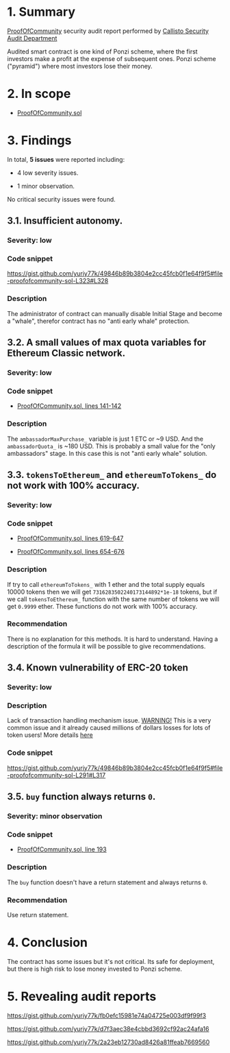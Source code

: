 # 1. Summary

[ProofOfCommunity](https://etherhub.io/addr/0x08f7039d36f99eedc3d8b02cbd19f854f7dddc4d) security audit report performed by [Callisto Security Audit Department](https://github.com/EthereumCommonwealth/Auditing)

Audited smart contract is one kind of Ponzi scheme, where the first investors make a profit at the expense of subsequent ones. Ponzi scheme ("pyramid") where most investors lose their money.

# 2. In scope

- [ProofOfCommunity.sol](https://gist.github.com/yuriy77k/49846b89b3804e2cc45fcb0f1e64f9f5)

# 3. Findings

In total, **5 issues** were reported including:

- 4 low severity issues.

- 1 minor observation.

No critical security issues were found.

## 3.1. Insufficient autonomy.

### Severity: low

### Code snippet

https://gist.github.com/yuriy77k/49846b89b3804e2cc45fcb0f1e64f9f5#file-proofofcommunity-sol-L323#L328

### Description

The administrator of contract can manually disable Initial Stage and become a "whale", therefor contract has no "anti early whale" protection.

## 3.2. A small values of max quota variables for Ethereum Classic network.

### Severity: low

### Code snippet

* [ProofOfCommunity.sol, lines 141-142](https://gist.github.com/yuriy77k/49846b89b3804e2cc45fcb0f1e64f9f5/4e881cdbb2038d2102187d17729c5b77ed592cef#file-proofofcommunity-sol-L141-L142)

### Description

The `ambassadorMaxPurchase_` variable is just 1 ETC or ~9 USD. And the `ambassadorQuota_` is ~180 USD. This is probably a small value for the "only ambassadors" stage. In this case this is not "anti early whale" solution.

## 3.3. `tokensToEthereum_` and `ethereumToTokens_` do not work with 100% accuracy.

### Severity: low

### Code snippet

* [ProofOfCommunity.sol, lines 619-647](https://gist.github.com/yuriy77k/49846b89b3804e2cc45fcb0f1e64f9f5/4e881cdbb2038d2102187d17729c5b77ed592cef#file-proofofcommunity-sol-L619-L647)

* [ProofOfCommunity.sol, lines 654-676](https://gist.github.com/yuriy77k/49846b89b3804e2cc45fcb0f1e64f9f5/4e881cdbb2038d2102187d17729c5b77ed592cef#file-proofofcommunity-sol-L654-L676)

### Description

If try to call `ethereumToTokens_` with 1 ether and the total supply equals 10000 tokens then we will get `7316283502240173144892*1e-18` tokens, but if we call `tokensToEthereum_` function with the same number of tokens we will get `0.9999` ether. These functions do not work with 100% accuracy.

### Recommendation

There is no explanation for this methods. It is hard to understand. Having a description of the formula it will be possible to give recommendations.

## 3.4. Known vulnerability of ERC-20 token

### Severity: low

### Description

Lack of transaction handling mechanism issue. [WARNING!](https://gist.github.com/Dexaran/ddb3e89fe64bf2e06ed15fbd5679bd20) This is a very common issue and it already caused millions of dollars losses for lots of token users! More details [here](https://docs.google.com/document/d/1Feh5sP6oQL1-1NHi-X1dbgT3ch2WdhbXRevDN681Jv4/edit)

### Code snippet

https://gist.github.com/yuriy77k/49846b89b3804e2cc45fcb0f1e64f9f5#file-proofofcommunity-sol-L291#L317

## 3.5. `buy` function always returns `0`.

### Severity: minor observation

### Code snippet

* [ProofOfCommunity.sol, line 193](https://gist.github.com/yuriy77k/49846b89b3804e2cc45fcb0f1e64f9f5/4e881cdbb2038d2102187d17729c5b77ed592cef#file-proofofcommunity-sol-L193)

### Description

The `buy` function doesn't have a return statement and always returns `0`.

### Recommendation

Use return statement.

# 4. Conclusion

The contract has some issues but it's not critical. Its safe for deployment, but there is high risk to lose money invested to Ponzi scheme.

# 5. Revealing audit reports

https://gist.github.com/yuriy77k/fb0efc15981e74a04725e003df9f99f3

https://gist.github.com/yuriy77k/d7f3aec38e4cbbd3692cf92ac24afa16

https://gist.github.com/yuriy77k/2a23eb12730ad8426a81ffeab7669560
